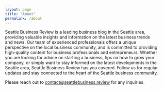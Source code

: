 ```yaml
---
layout: page
title: "About"
permalink: /about
---
```


Seattle Business Review is a leading business blog in the Seattle area, providing valuable insights and information on the latest business trends and news. Our team of experienced professionals offers a unique perspective on the local business community, and is committed to providing high-quality content for business professionals and entrepreneurs. Whether you are looking for advice on starting a business, tips on how to grow your company, or simply want to stay informed on the latest developments in the Seattle area, Seattle Business Review has you covered. Follow us for regular updates and stay connected to the heart of the Seattle business community.

Please reach out to contact@seattlebusiness.review for any inquiries.